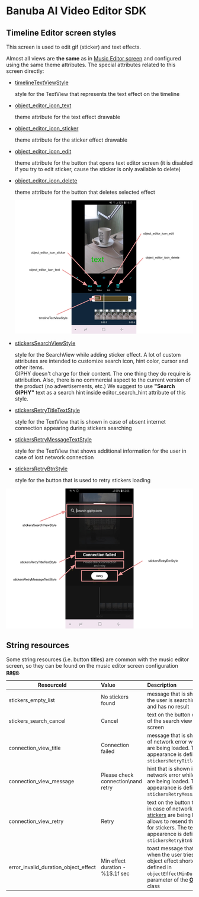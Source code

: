 # Banuba AI Video Editor SDK
## Timeline Editor screen styles

This screen is used to edit gif (sticker) and text effects. 

Almost all views are **the same** as in [Music Editor screen](guide_audio_content.md#Music-Editor-screen) and configured using the same theme attributes. The special attributes related to this screen directly:

- [timelineTextViewStyle](../app/src/main/res/values/themes.xml#L253)

    style for the TextView that represents the text effect on the timeline

- [object_editor_icon_text](../app/src/main/res/values/themes.xml#L255)

    theme attribute for the text effect drawable

- [object_editor_icon_sticker](../app/src/main/res/values/themes.xml#L256)

    theme attribute for the sticker effect drawable

- [object_editor_icon_edit](../app/src/main/res/values/themes.xml#L257)

    theme attribute for the button that opens text editor screen (it is disabled if you try to edit sticker, cause the sticker is only available to delete)
- [object_editor_icon_delete](../app/src/main/res/values/themes.xml#L258)

    theme attribute for the button that deletes selected effect

    ![img](screenshots/timeline1.png)

- [stickersSearchViewStyle](../app/src/main/res/values/themes.xml#L262)

    style for the SearchView while adding sticker effect. A lot of custom attributes are intended to customize search icon, hint color, cursor and other items. 
    <br />GIPHY doesn't charge for their content. The one thing they do require is attribution. Also, there is no commercial aspect to the current version of the product (no advertisements, etc.) We suggest to use **"Search GIPHY"** text as a search hint inside editor_search_hint attribute of this style. 
- [stickersRetryTitleTextStyle](../app/src/main/res/values/themes.xml#L263)

    style for the TextView that is shown in case of absent internet connection appearing during stickers searching
- [stickersRetryMessageTextStyle](../app/src/main/res/values/themes.xml#L264)

    style for the TextView that shows additional information for the user in case of lost network connection
- [stickersRetryBtnStyle](../app/src/main/res/values/themes.xml#L265)

    style for the button that is used to retry stickers loading

![img](screenshots/timeline2.png)


## String resources

Some string resources (i.e. button titles) are common with the music editor screen, so they can be found on the music editor screen configuration [**page**](guide_audio_content.md#Music-Editor-screen).

| ResourceId        |      Value      |   Description |
| ------------- | :----------- | :------------- |
| stickers_empty_list | No stickers found | message that is shown while the user is searching [stickers](integration_advanced_customizations.md#configure-stickers-content) and has no result
| stickers_search_cancel | Cancel | text on the button on the right of the search view on [stickers](integration_advanced_customizations.md#configure-stickers-content) screen
| connection_view_title | Connection failed | message that is shown in case of network error while [stickers](integration_advanced_customizations.md#configure-stickers-content) are being loaded. The text appearance is defined in ```stickersRetryTitleTextStyle```
| connection_view_message | Please check connection\nand retry | hint that is shown in case of network error while [stickers](integration_advanced_customizations.md#configure-stickers-content) are being loaded. The text appearance is defined in ```stickersRetryMessageTextStyle```
| connection_view_retry | Retry | text on the button that is shown in case of network error while [stickers](integration_advanced_customizations.md#configure-stickers-content) are being loaded. It allows to resend the request for stickers. The text appearence is defined in ```stickersRetryBtnStyle```
| error_invalid_duration_object_effect | Min effect duration - %1$.1f sec | toast message that is shown when the user tries to make the object effect shorter than defined in `objectEffectMinDurationMs` parameter of the [**ObjectEditor**](config_object_editor.md) class
